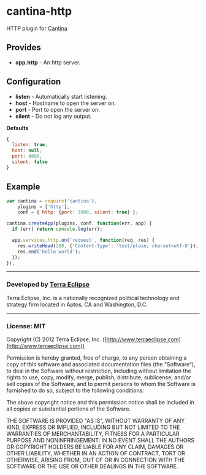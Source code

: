 cantina-http
============

HTTP plugin for [Cantina](https://github.com/cantina/cantina)

Provides
--------
- **app.http** - An http server.

Configuration
-------------
- **listen** - Automatically start listening.
- **host** - Hostname to open the server on.
- **port** - Port to open the server on.
- **silent** - Do not log any output.

**Defaults**
```js
{
  listen: true,
  host: null,
  port: 8080,
  silent: false
}
```

Example
-------
```js
var cantina = require('cantina'),
    plugins = ['http'],
    conf = { http: {port: 3000, silent: true} };

cantina.createApp(plugins, conf, function(err, app) {
  if (err) return console.log(err);

  app.services.http.on('request', function(req, res) {
    res.writeHead(200, {'Content-Type': 'text/plain; charset=utf-8'});
    res.end('hello world');
  });
});
```

- - -
### Developed by [Terra Eclipse](http://www.terraeclipse.com)
Terra Eclipse, Inc. is a nationally recognized political technology and
strategy firm located in Aptos, CA and Washington, D.C.
- - -
### License: MIT
Copyright (C) 2012 Terra Eclipse, Inc. ([http://www.terraeclipse.com](http://www.terraeclipse.com))

Permission is hereby granted, free of charge, to any person obtaining a copy
of this software and associated documentation files (the "Software"), to deal
in the Software without restriction, including without limitation the rights
to use, copy, modify, merge, publish, distribute, sublicense, and/or sell
copies of the Software, and to permit persons to whom the Software is furnished
to do so, subject to the following conditions:

The above copyright notice and this permission notice shall be included in
all copies or substantial portions of the Software.

THE SOFTWARE IS PROVIDED "AS IS", WITHOUT WARRANTY OF ANY KIND, EXPRESS OR
IMPLIED, INCLUDING BUT NOT LIMITED TO THE WARRANTIES OF MERCHANTABILITY,
FITNESS FOR A PARTICULAR PURPOSE AND NONINFRINGEMENT. IN NO EVENT SHALL THE
AUTHORS OR COPYRIGHT HOLDERS BE LIABLE FOR ANY CLAIM, DAMAGES OR OTHER
LIABILITY, WHETHER IN AN ACTION OF CONTRACT, TORT OR OTHERWISE, ARISING FROM,
OUT OF OR IN CONNECTION WITH THE SOFTWARE OR THE USE OR OTHER DEALINGS IN THE
SOFTWARE.
